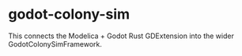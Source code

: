 # godot-colony-sim
This connects the Modelica + Godot Rust GDExtension into the wider GodotColonySimFramework.
